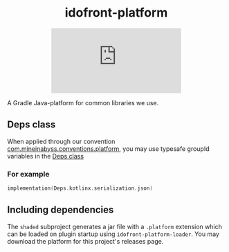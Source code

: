 <div align="center">

# idofront-platform
[![Package](https://badgen.net/maven/v/metadata-url/repo.mineinabyss.com/releases/com/mineinabyss/idofront-platform/maven-metadata.xml)](https://repo.mineinabyss.com/releases/com/mineinabyss/idofront-gradle-platform)
</div>

A Gradle Java-platform for common libraries we use.

## Deps class

When applied through our convention [com.mineinabyss.conventions.platform](https://github.com/MineInAbyss/Idofront/tree/master/idofront-gradle), you may use typesafe groupId variables in the [Deps class](https://github.com/MineInAbyss/Idofront/blob/master/idofront-gradle/src/main/kotlin/com.mineinabyss.conventions.platform.gradle.kts)

### For example
```kotlin
implementation(Deps.kotlinx.serialization.json)
```

## Including dependencies

The `shaded` subproject generates a jar file with a `.platform` extension which can be loaded on plugin startup using `idofront-platform-loader`. You may download the platform for this project's releases page.
